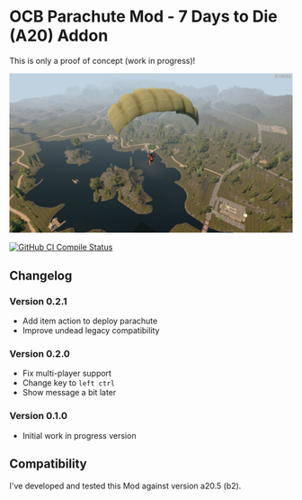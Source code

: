 # OCB Parachute Mod - 7 Days to Die (A20) Addon

This is only a proof of concept (work in progress)!

![Parachute from the Sky](Screens/in-game-parachute-1.jpg)

[![GitHub CI Compile Status][4]][3]

[3]: https://github.com/OCB7D2D/OcbParachute/actions/workflows/ci.yml
[4]: https://github.com/OCB7D2D/OcbParachute/actions/workflows/ci.yml/badge.svg

## Changelog

### Version 0.2.1

- Add item action to deploy parachute
- Improve undead legacy compatibility

### Version 0.2.0

- Fix multi-player support
- Change key to `left ctrl`
- Show message a bit later

### Version 0.1.0

- Initial work in progress version

## Compatibility

I've developed and tested this Mod against version a20.5 (b2).
